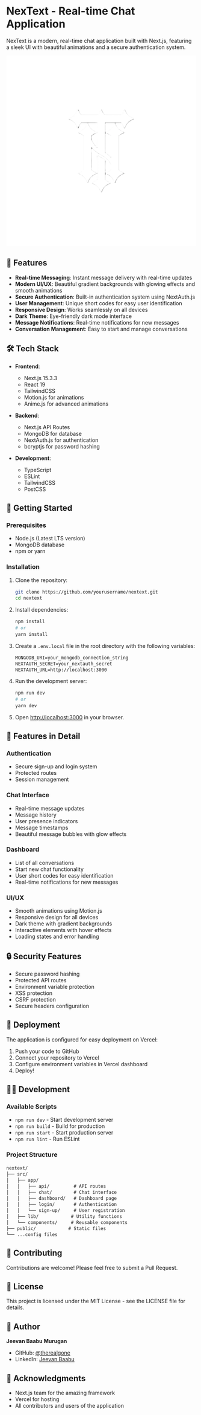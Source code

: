 # NexText - Real-time Chat Application

NexText is a modern, real-time chat application built with Next.js, featuring a sleek UI with beautiful animations and a secure authentication system.

![NexText Logo](src/app/nt.png)

## 🌟 Features

- **Real-time Messaging**: Instant message delivery with real-time updates
- **Modern UI/UX**: Beautiful gradient backgrounds with glowing effects and smooth animations
- **Secure Authentication**: Built-in authentication system using NextAuth.js
- **User Management**: Unique short codes for easy user identification
- **Responsive Design**: Works seamlessly on all devices
- **Dark Theme**: Eye-friendly dark mode interface
- **Message Notifications**: Real-time notifications for new messages
- **Conversation Management**: Easy to start and manage conversations

## 🛠️ Tech Stack

- **Frontend**:
  - Next.js 15.3.3
  - React 19
  - TailwindCSS
  - Motion.js for animations
  - Anime.js for advanced animations

- **Backend**:
  - Next.js API Routes
  - MongoDB for database
  - NextAuth.js for authentication
  - bcryptjs for password hashing

- **Development**:
  - TypeScript
  - ESLint
  - TailwindCSS
  - PostCSS

## 🚀 Getting Started

### Prerequisites

- Node.js (Latest LTS version)
- MongoDB database
- npm or yarn

### Installation

1. Clone the repository:
   ```bash
   git clone https://github.com/yourusername/nextext.git
   cd nextext
   ```

2. Install dependencies:
   ```bash
   npm install
   # or
   yarn install
   ```

3. Create a `.env.local` file in the root directory with the following variables:
   ```env
   MONGODB_URI=your_mongodb_connection_string
   NEXTAUTH_SECRET=your_nextauth_secret
   NEXTAUTH_URL=http://localhost:3000
   ```

4. Run the development server:
   ```bash
   npm run dev
   # or
   yarn dev
   ```

5. Open [http://localhost:3000](http://localhost:3000) in your browser.

## 📱 Features in Detail

### Authentication
- Secure sign-up and login system
- Protected routes
- Session management

### Chat Interface
- Real-time message updates
- Message history
- User presence indicators
- Message timestamps
- Beautiful message bubbles with glow effects

### Dashboard
- List of all conversations
- Start new chat functionality
- User short codes for easy identification
- Real-time notifications for new messages

### UI/UX
- Smooth animations using Motion.js
- Responsive design for all devices
- Dark theme with gradient backgrounds
- Interactive elements with hover effects
- Loading states and error handling

## 🔒 Security Features

- Secure password hashing
- Protected API routes
- Environment variable protection
- XSS protection
- CSRF protection
- Secure headers configuration

## 🚀 Deployment

The application is configured for easy deployment on Vercel:

1. Push your code to GitHub
2. Connect your repository to Vercel
3. Configure environment variables in Vercel dashboard
4. Deploy!

## 👨‍💻 Development

### Available Scripts

- `npm run dev` - Start development server
- `npm run build` - Build for production
- `npm run start` - Start production server
- `npm run lint` - Run ESLint

### Project Structure

```
nextext/
├── src/
│   ├── app/
│   │   ├── api/         # API routes
│   │   ├── chat/        # Chat interface
│   │   ├── dashboard/   # Dashboard page
│   │   ├── login/       # Authentication
│   │   └── sign-up/     # User registration
│   ├── lib/            # Utility functions
│   └── components/     # Reusable components
├── public/            # Static files
└── ...config files
```

## 🤝 Contributing

Contributions are welcome! Please feel free to submit a Pull Request.

## 📝 License

This project is licensed under the MIT License - see the LICENSE file for details.

## 👤 Author

**Jeevan Baabu Murugan**
- GitHub: [@therealgone](https://github.com/therealgone)
- LinkedIn: [Jeevan Baabu](https://www.linkedin.com/in/jeevan-baabu-97a19125b/)

## 🙏 Acknowledgments

- Next.js team for the amazing framework
- Vercel for hosting
- All contributors and users of the application
